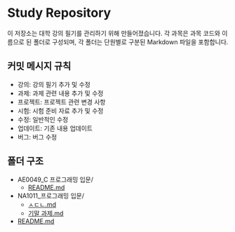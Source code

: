 # Study Repository

이 저장소는 대학 강의 필기를 관리하기 위해 만들어졌습니다. 각 과목은 과목 코드와 이름으로 된 폴더로 구성되며, 각 폴더는 단원별로 구분된 Markdown 파일을 포함합니다.

## 커밋 메시지 규칙

 - 강의: 강의 필기 추가 및 수정
 - 과제: 과제 관련 내용 추가 및 수정
 - 프로젝트: 프로젝트 관련 변경 사항
 - 시험: 시험 준비 자료 추가 및 수정
 - 수정: 일반적인 수정
 - 업데이트: 기존 내용 업데이트
 - 버그: 버그 수정

## 폴더 구조

- AE0049_C 프로그래밍 입문/
  - [README.md](AE0049_C%20프로그래밍%20입문/README.md)
- NA1011_프로그래밍 입문/
  - [ㅅㄷㄴ.md](NA1011_프로그래밍%20입문/ㅅㄷㄴ.md)
  - [기말 과제.md](NA1011_프로그래밍%20입문/기말%20과제.md)
- [README.md](README.md)
